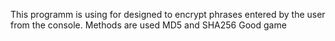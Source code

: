This programm is using for designed to encrypt phrases entered by the user from the console.
Methods are used MD5 and SHA256
Good game
